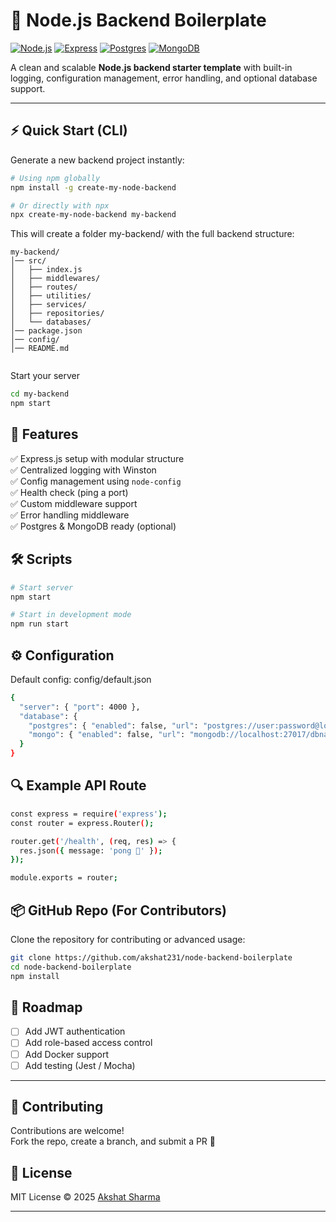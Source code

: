 # 🚀 Node.js Backend Boilerplate

[![Node.js](https://img.shields.io/badge/Node.js-18.x-green?logo=node.js)](https://nodejs.org/)
[![Express](https://img.shields.io/badge/Express.js-Backend-lightgrey?logo=express)](https://expressjs.com/)
[![Postgres](https://img.shields.io/badge/Postgres-Supported-blue?logo=postgresql)](https://www.postgresql.org/)
[![MongoDB](https://img.shields.io/badge/MongoDB-Supported-green?logo=mongodb)](https://www.mongodb.com/)

A clean and scalable **Node.js backend starter template** with built-in logging, configuration management, error handling, and optional database support.

---

## ⚡ Quick Start (CLI)

Generate a new backend project instantly:

```bash
# Using npm globally
npm install -g create-my-node-backend

# Or directly with npx
npx create-my-node-backend my-backend
```

This will create a folder my-backend/ with the full backend structure:

```
my-backend/
│── src/
│   ├── index.js
│   ├── middlewares/
│   ├── routes/
│   ├── utilities/
│   ├── services/
│   ├── repositories/
│   └── databases/
│── package.json
│── config/
│── README.md


```

Start your server

```bash
cd my-backend
npm start
```


## 📂 Features

✅ Express.js setup with modular structure  
✅ Centralized logging with Winston  
✅ Config management using `node-config`  
✅ Health check (ping a port)  
✅ Custom middleware support  
✅ Error handling middleware  
✅ Postgres & MongoDB ready (optional)


## 🛠️ Scripts

```bash
# Start server
npm start

# Start in development mode
npm run start
```

## ⚙️ Configuration

Default config: config/default.json

```bash
{
  "server": { "port": 4000 },
  "database": {
    "postgres": { "enabled": false, "url": "postgres://user:password@localhost:5432/dbname" },
    "mongo": { "enabled": false, "url": "mongodb://localhost:27017/dbname" }
  }
}
```

## 🔍 Example API Route

```bash
const express = require('express');
const router = express.Router();

router.get('/health', (req, res) => {
  res.json({ message: 'pong 🏓' });
});

module.exports = router;
```
## 📦 GitHub Repo (For Contributors)

Clone the repository for contributing or advanced usage:

```bash
git clone https://github.com/akshat231/node-backend-boilerplate
cd node-backend-boilerplate
npm install
```

## 🚀 Roadmap

- [ ] Add JWT authentication  
- [ ] Add role-based access control  
- [ ] Add Docker support  
- [ ] Add testing (Jest / Mocha)

---

## 🤝 Contributing

Contributions are welcome!  
Fork the repo, create a branch, and submit a PR 🚀


## 📜 License

MIT License © 2025 [Akshat Sharma](https://github.com/akshat231)

---




